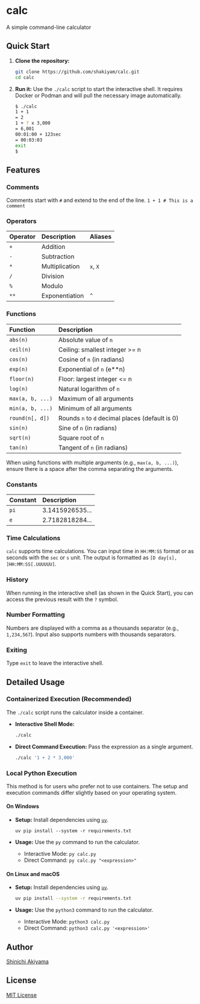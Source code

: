 # calc

A simple command-line calculator

## Quick Start

1.  **Clone the repository:**
    ```bash
    git clone https://github.com/shakiyam/calc.git
    cd calc
    ```

2.  **Run it:**
    Use the `./calc` script to start the interactive shell. It requires Docker or Podman and will pull the necessary image automatically.

    ```bash
    $ ./calc
    1 + 1
    = 2
    1 + ? x 3,000
    = 6,001
    00:01:00 + 123sec
    = 00:03:03
    exit
    $
    ```

## Features

### Comments

Comments start with `#` and extend to the end of the line.
`1 + 1 # This is a comment`

### Operators

| Operator | Description      | Aliases    |
| :------- | :--------------- | :--------- |
| `+`      | Addition         |            |
| `-`      | Subtraction      |            |
| `*`      | Multiplication   | `x`, `X`   |
| `/`      | Division         |            |
| `%`      | Modulo           |            |
| `**`     | Exponentiation   | `^`        |

### Functions

| Function        | Description                                     |
| :-------------- | :---------------------------------------------- |
| `abs(n)`        | Absolute value of `n`                           |
| `ceil(n)`       | Ceiling: smallest integer >= n                  |
| `cos(n)`        | Cosine of `n` (in radians)                      |
| `exp(n)`        | Exponential of `n` (e**n)                       |
| `floor(n)`      | Floor: largest integer <= n                     |
| `log(n)`        | Natural logarithm of `n`                        |
| `max(a, b, ...)`| Maximum of all arguments                        |
| `min(a, b, ...)`| Minimum of all arguments                        |
| `round(n[, d])` | Rounds `n` to `d` decimal places (default is 0) |
| `sin(n)`        | Sine of `n` (in radians)                        |
| `sqrt(n)`       | Square root of `n`                              |
| `tan(n)`        | Tangent of `n` (in radians)                     |

When using functions with multiple arguments (e.g., `max(a, b, ...)`), ensure there is a space after the comma separating the arguments.

### Constants

| Constant | Description      |
| :------- | :--------------- |
| `pi`     | 3.1415926535...  |
| `e`      | 2.7182818284...  |

### Time Calculations

`calc` supports time calculations. You can input time in `HH:MM:SS` format or as seconds with the `sec` or `s` unit. The output is formatted as `[D day[s], ]HH:MM:SS[.UUUUUU]`.

### History

When running in the interactive shell (as shown in the Quick Start), you can access the previous result with the `?` symbol.

### Number Formatting

Numbers are displayed with a comma as a thousands separator (e.g., `1,234,567`). Input also supports numbers with thousands separators.

### Exiting

Type `exit` to leave the interactive shell.

## Detailed Usage

### Containerized Execution (Recommended)

The `./calc` script runs the calculator inside a container.

-   **Interactive Shell Mode:**
    ```bash
    ./calc
    ```
-   **Direct Command Execution:**
    Pass the expression as a single argument.
    ```bash
    ./calc '1 + 2 * 3,000'
    ```

### Local Python Execution

This method is for users who prefer not to use containers. The setup and execution commands differ slightly based on your operating system.

#### On Windows

-   **Setup:** Install dependencies using [`uv`](https://docs.astral.sh/uv/).
    ```batch
    uv pip install --system -r requirements.txt
    ```

-   **Usage:** Use the `py` command to run the calculator.
    -   Interactive Mode: `py calc.py`
    -   Direct Command: `py calc.py "<expression>"`

#### On Linux and macOS

-   **Setup:** Install dependencies using [`uv`](https://docs.astral.sh/uv/).
    ```bash
    uv pip install --system -r requirements.txt
    ```

-   **Usage:** Use the `python3` command to run the calculator.
    -   Interactive Mode: `python3 calc.py`
    -   Direct Command: `python3 calc.py '<expression>'`

## Author

[Shinichi Akiyama](https://github.com/shakiyam)

## License

[MIT License](https://opensource.org/licenses/MIT)
